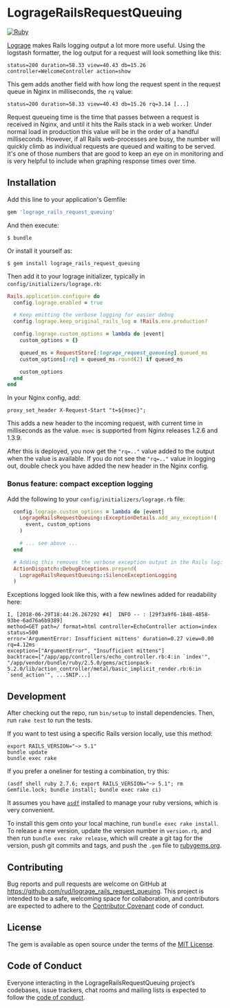 # LogrageRailsRequestQueuing

[![Ruby](https://github.com/rud/lograge_rails_request_queuing/actions/workflows/ruby.yml/badge.svg)](https://github.com/rud/lograge_rails_request_queuing/actions/workflows/ruby.yml)

[Lograge](https://github.com/roidrage/lograge) makes Rails logging output a lot more more useful.
Using the logstash formatter, the log output for a request will look something like this:

```
status=200 duration=58.33 view=40.43 db=15.26 controller=WelcomeController action=show
```

This gem adds another field with how long the request spent in the request queue in Nginx in milliseconds, the `rq` value:

```
status=200 duration=58.33 view=40.43 db=15.26 rq=3.14 [...]
```

Request queueing time is the time that passes between a request is received in Nginx, and until it hits the Rails stack in a web worker.
Under normal load in production this value will be in the order of a handful milliseconds.
However, if all Rails web-processes are busy, the number will quickly climb as individual requests are queued and waiting to be served.
It's one of those numbers that are good to keep an eye on in monitoring and is very helpful to include when graphing response times over time.

## Installation

Add this line to your application's Gemfile:

```ruby
gem 'lograge_rails_request_queuing'
```

And then execute:

    $ bundle

Or install it yourself as:

    $ gem install lograge_rails_request_queuing

Then add it to your lograge initializer, typically in `config/initializers/lograge.rb`:

``` ruby
Rails.application.configure do
  config.lograge.enabled = true

  # Keep emitting the verbose logging for easier debug
  config.lograge.keep_original_rails_log = !Rails.env.production?

  config.lograge.custom_options = lambda do |event|
    custom_options = {}

    queued_ms = RequestStore[:lograge_request_queueing].queued_ms
    custom_options[:rq] = queued_ms.round(2) if queued_ms

    custom_options
  end
end
```

In your Nginx config, add:
```
proxy_set_header X-Request-Start "t=${msec}";
```

This adds a new header to the incoming request, with current time in milliseconds as the value. 
`msec` is supported from Nginx releases 1.2.6 and 1.3.9.

After this is deployed, you now get the `"rq=.."` value added to the output when the value is available.
If you do not see the `"rq=.."` value in logging out, double check you have added the new header in the Nginx config.
  

### Bonus feature: compact exception logging

Add the following to your `config/initializers/lograge.rb` file:

``` ruby
  config.lograge.custom_options = lambda do |event|
    LogrageRailsRequestQueuing::ExceptionDetails.add_any_exception!(
      event, custom_options
    )

    # ... see above ...
  end

  # Adding this removes the verbose exception output in the Rails log:
  ActionDispatch::DebugExceptions.prepend(
    LogrageRailsRequestQueuing::SilenceExceptionLogging
  )
```

Exceptions logged look like this, with a few newlines added for readability here:

```
I, [2018-06-29T18:44:26.267292 #4]  INFO -- : [29f3a9f6-1848-4858-93be-6ad76a6b9389] 
method=GET path=/ format=html controller=EchoController action=index status=500 
error='ArgumentError: Insufficient mittens' duration=0.27 view=0.00 rq=4.12ms 
exception=["ArgumentError", "Insufficient mittens"] 
backtrace=["/app/app/controllers/echo_controller.rb:4:in `index'", "/app/vendor/bundle/ruby/2.5.0/gems/actionpack-5.2.0/lib/action_controller/metal/basic_implicit_render.rb:6:in `send_action'", ...SNIP...]
```

## Development

After checking out the repo, run `bin/setup` to install dependencies. Then, run `rake test` to run the tests.

If you want to test using a specific Rails version locally, use this method:

``` shell-interaction
export RAILS_VERSION="~> 5.1" 
bundle update
bundle exec rake
```

If you prefer a oneliner for testing a combination, try this:
```
(asdf shell ruby 2.7.6; export RAILS_VERSION="~> 5.1"; rm Gemfile.lock; bundle install; bundle exec rake ci)
```

It assumes you have [`asdf`](https://asdf-vm.com/) installed to manage your ruby versions, which is very convenient.


To install this gem onto your local machine, run `bundle exec rake install`. To release a new version, update the version number in `version.rb`, and then run `bundle exec rake release`, which will create a git tag for the version, push git commits and tags, and push the `.gem` file to [rubygems.org](https://rubygems.org).

## Contributing

Bug reports and pull requests are welcome on GitHub at https://github.com/rud/lograge_rails_request_queuing. This project is intended to be a safe, welcoming space for collaboration, and contributors are expected to adhere to the [Contributor Covenant](http://contributor-covenant.org) code of conduct.

## License

The gem is available as open source under the terms of the [MIT License](https://opensource.org/licenses/MIT).

## Code of Conduct

Everyone interacting in the LogrageRailsRequestQueuing project’s codebases, issue trackers, chat rooms and mailing lists is expected to follow the [code of conduct](https://github.com/rud/lograge_rails_request_queuing/blob/master/CODE_OF_CONDUCT.md).
